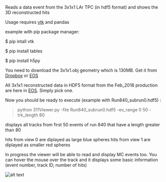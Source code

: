 
Reads a data event from the 3x1x1 LAr TPC (in hdf5 format) and shows the 3D reconstructed hits

Usage
requires [vtk](https://www.vtk.org) and pandas

example with pip package manager:

$ pip intall vtk

$ pip install tables

$ pip install h5py

You need to download the 3x1x1.obj geometry  which is 130MB. Get it from [Dropbox]() or [EOS]()

All 3x1x1 reconstructed data in HDF5 format from the Feb_2018 production are here in [EOS](). Simply pick one.

Now you should be ready to execute (example with Run840_subrun0.hdf5) :

>python 311Viewer.py -file Run840_subrun0.hdf5 -ev_range 0 50 -trk_length 80

displays all tracks from first 50 events of run 840 that have a length greater than 80

hits from view 0 are diplayed as large blue spheres
hits from view 1 are diplayed as smaller red spheres

In progress the viewer will be able to read and display MC events too. You can hover the mouse over the track and it displays some basic information (event number, track ID, number of hits)

![alt text](EventDisplays/VTK/VTKEventViewer/VTKViewer.png)
